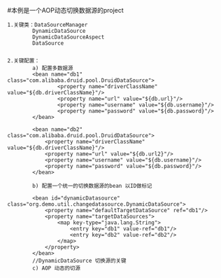 
#本例是一个AOP动态切换数据源的project

    1.关键类：DataSourceManager
            DynamicDataSource
            DynamicDataSourceAspect
            DataSource
            
 ###
    2.关键配置：
            a) 配置多数据源
            <bean name="db1" class="com.alibaba.druid.pool.DruidDataSource">
                    <property name="driverClassName" value="${db.driverClassName}"/>
                    <property name="url" value="${db.url}"/>
                    <property name="username" value="${db.username}"/>
                    <property name="password" value="${db.password}"/>
            </bean>
            
            <bean name="db2" class="com.alibaba.druid.pool.DruidDataSource">
                <property name="driverClassName" value="${db.driverClassName}"/>
                <property name="url" value="${db.url2}"/>
                <property name="username" value="${db.username}"/>
                <property name="password" value="${db.password}"/>
            </bean>
            
            b) 配置一个统一的切换数据源的bean 以ID做标记
            
            <bean id="dynamicDatasource" class="org.demo.util.changedatasource.DynamicDataSource">
                <property name="defaultTargetDataSource" ref="db1"/>
                <property name="targetDataSources">
                    <map key-type="java.lang.String">
                        <entry key="db1" value-ref="db1"/>
                        <entry key="db2" value-ref="db2"/>
                    </map>
                </property>
            </bean>
            //DynamicDataSource 切换源的关键
            c) AOP 动态的切源
 ###          
            